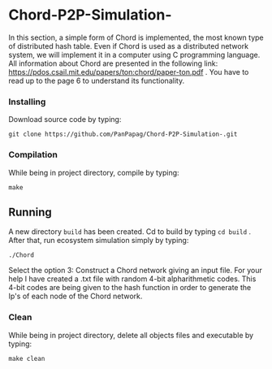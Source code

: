 # Chord-P2P-Simulation-
In this section, a simple form of Chord is implemented, the most known type of distributed hash table. Even if Chord is used as a distributed network system, we will implement it in a computer using C programming language. All information about Chord are presented in the following link: https://pdos.csail.mit.edu/papers/ton:chord/paper-ton.pdf . You have to read up to the page 6 to understand its functionality.  
### Installing

Download source code by typing:

```
git clone https://github.com/PanPapag/Chord-P2P-Simulation-.git
```
### Compilation

While being in project directory, compile by typing:   

```
make
```

## Running 

A new directory `build` has been created. Cd to build by typing `cd build` . After that, run ecosystem simulation simply by typing:

```
./Chord
```
Select the option 3: Construct a Chord network giving an input file. 
For your help Ι have created a .txt file with random 4-bit alpharithmetic codes.
This 4-bit codes are being given to the hash function in order to generate the Ip's of each node of the Chord network.
 

### Clean

While being in project directory, delete all objects files and executable by typing:   

```
make clean
```

